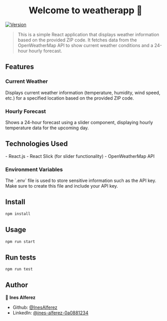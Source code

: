 <h1 align="center">Welcome to weatherapp 👋</h1>
<p>
  <a href="https://www.npmjs.com/package/weatherapp" target="_blank">
    <img alt="Version" src="https://img.shields.io/npm/v/weatherapp.svg">
  </a>
</p>

> This is a simple React application that displays weather information based on the provided ZIP code. It fetches data from the OpenWeatherMap API to show current weather conditions and a 24-hour hourly forecast.

<h2>Features</h2>

<h3>Current Weather</h3>
Displays current weather information (temperature, humidity, wind speed, etc.) for a specified location based on the provided ZIP code.

<h3>Hourly Forecast</h3>
Shows a 24-hour forecast using a slider component, displaying hourly temperature data for the upcoming day.

<h2>Technologies Used</h2>
- React.js
- React Slick (for slider functionality)
- OpenWeatherMap API

<h3>Environment Variables</h3>
The `.env` file is used to store sensitive information such as the API key. Make sure to create this file and include your API key.


## Install

```sh
npm install
```

## Usage

```sh
npm run start
```

## Run tests

```sh
npm run test
```

## Author

👤 **Ines Alferez**

* Github: [@InesAlferez](https://github.com/InesAlferez)
* LinkedIn: [@ines-alferez-0a0881234](https://linkedin.com/in/ines-alferez-0a0881234)
